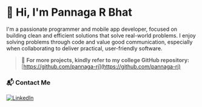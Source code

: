 # 👋 Hi, I'm Pannaga R Bhat

I'm a passionate programmer and mobile app developer, focused on building clean and efficient solutions that solve real-world problems. I enjoy solving problems through code and value good communication, especially when collaborating to deliver practical, user-friendly software.


> 🔗 **For more projects, kindly refer to my college GitHub repository:**  
[https://github.com/pannaga-rj](https://github.com/pannaga-rj)

### 📬 Contact Me
[![LinkedIn](https://img.shields.io/badge/LinkedIn-Connect-blue?logo=linkedin&style=for-the-badge)]([https://www.linkedin.com/in/your-linkedin-id](https://www.linkedin.com/in/pannaga-r-bhat-ba8bb6289/))
